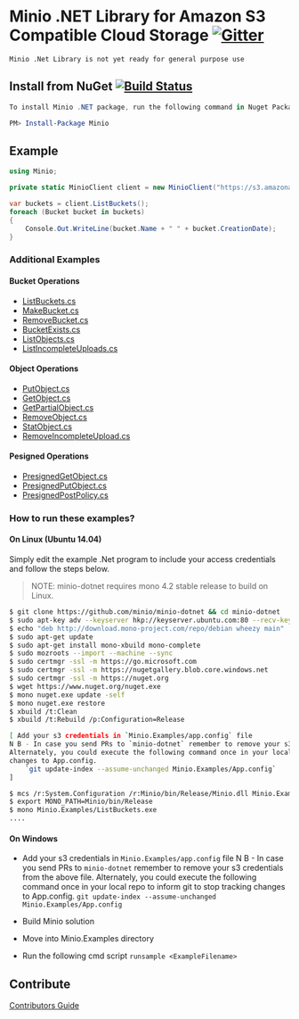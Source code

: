 # Minio .NET Library for Amazon S3 Compatible Cloud Storage [![Gitter](https://badges.gitter.im/Join%20Chat.svg)](https://gitter.im/Minio/minio?utm_source=badge&utm_medium=badge&utm_campaign=pr-badge&utm_content=badge)

``Minio .Net Library is not yet ready for general purpose use``

## Install from NuGet [![Build Status](https://travis-ci.org/minio/minio-dotnet.svg?branch=master)](https://travis-ci.org/minio/minio-dotnet)

```powershell
To install Minio .NET package, run the following command in Nuget Package Manager Console

PM> Install-Package Minio
```

## Example
```cs
using Minio;

private static MinioClient client = new MinioClient("https://s3.amazonaws.com", "Access Key", "Secret Key");

var buckets = client.ListBuckets();
foreach (Bucket bucket in buckets)
{
    Console.Out.WriteLine(bucket.Name + " " + bucket.CreationDate);
}

```

### Additional Examples

#### Bucket Operations

* [ListBuckets.cs](./Minio.Examples/ListBuckets.cs)
* [MakeBucket.cs](./Minio.Examples/MakeBucket.cs)
* [RemoveBucket.cs](./Minio.Examples/RemoveBucket.cs)
* [BucketExists.cs](./Minio.Examples/BucketExists.cs)
* [ListObjects.cs](./Minio.Examples/ListObjects.cs)
* [ListIncompleteUploads.cs](./Minio.Examples/ListIncompleteUploads.cs)

#### Object Operations

* [PutObject.cs](./Minio.Examples/PutObject.cs)
* [GetObject.cs](./Minio.Examples/GetObject.cs)
* [GetPartialObject.cs](./Minio.Examples/GetPartialObject.cs)
* [RemoveObject.cs](./Minio.Examples/RemoveObject.cs)
* [StatObject.cs](./Minio.Examples/StatObject.cs)
* [RemoveIncompleteUpload.cs](./Minio.Examples/RemoveIncompleteUpload.cs)

#### Pesigned Operations

* [PresignedGetObject.cs](./Minio.Examples/PresignedGetObject.cs)
* [PresignedPutObject.cs](./Minio.Examples/PresignedPutObject.cs)
* [PresignedPostPolicy.cs](./Minio.Examples/PresignedPostPolicy.cs)

### How to run these examples?

#### On Linux (Ubuntu 14.04)

Simply edit the example .Net program to include your access credentials and follow the steps below.

<blockquote>
NOTE: minio-dotnet requires mono 4.2 stable release to build on Linux.
</blockquote>

```bash
$ git clone https://github.com/minio/minio-dotnet && cd minio-dotnet
$ sudo apt-key adv --keyserver hkp://keyserver.ubuntu.com:80 --recv-keys 3FA7E0328081BFF6A14DA29AA6A19B38D3D831EF
$ echo "deb http://download.mono-project.com/repo/debian wheezy main" | sudo tee /etc/apt/sources.list.d/mono-xamarin.list
$ sudo apt-get update
$ sudo apt-get install mono-xbuild mono-complete
$ sudo mozroots --import --machine --sync 
$ sudo certmgr -ssl -m https://go.microsoft.com
$ sudo certmgr -ssl -m https://nugetgallery.blob.core.windows.net
$ sudo certmgr -ssl -m https://nuget.org
$ wget https://www.nuget.org/nuget.exe
$ mono nuget.exe update -self
$ mono nuget.exe restore
$ xbuild /t:Clean
$ xbuild /t:Rebuild /p:Configuration=Release

[ Add your s3 credentials in `Minio.Examples/app.config` file
N B - In case you send PRs to `minio-dotnet` remember to remove your s3 credentials from the above file.
Alternately, you could execute the following command once in your local repo to inform git to stop tracking
changes to App.config.
	`git update-index --assume-unchanged Minio.Examples/App.config`
]

$ mcs /r:System.Configuration /r:Minio/bin/Release/Minio.dll Minio.Examples/ListBuckets.cs
$ export MONO_PATH=Minio/bin/Release
$ mono Minio.Examples/ListBuckets.exe
....

```
#### On Windows
- Add your s3 credentials in `Minio.Examples/app.config` file
N B - In case you send PRs to `minio-dotnet` remember to remove your s3 credentials from the above file.
Alternately, you could execute the following command once in your local repo to inform git to stop tracking
changes to App.config.
	`git update-index --assume-unchanged Minio.Examples/App.config`


- Build Minio solution

- Move into Minio.Examples directory

- Run the following cmd script
	`runsample <ExampleFilename>`


## Contribute

[Contributors Guide](./CONTRIBUTING.md)
